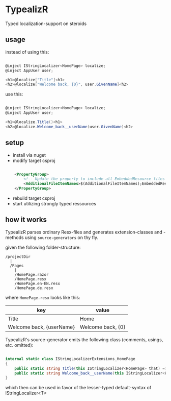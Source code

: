 # TypealizR

Typed localization-support on steroids

## usage

instead of using this:


```csharp

@inject IStringLocalizer<HomePage> localize;
@inject AppUser user;

<h1>@localize["Title"]<h1>
<h2>@localize["Welcome back, {0}", user.GivenName]<h2>

```

use this:

```csharp

@inject IStringLocalizer<HomePage> localize;
@inject AppUser user;

<h1>@localize.Title()<h1>
<h2>@localize.Welcome_back__userName(user.GivenName)<h2>

```

## setup

- install via nuget
- modify target csproj
```xml

	<PropertyGroup>
		<!-- Update the property to include all EmbeddedResource files -->
		<AdditionalFileItemNames>$(AdditionalFileItemNames);EmbeddedResource</AdditionalFileItemNames>
	</PropertyGroup>

```
- rebuild target csproj
- start utilizing strongly typed ressources

## how it works

TypealizR parses ordinary Resx-files and generates extension-classes and -methods using `source-generators` on thy fly.

given the following folder-structure:

```
/projectDir
  |
  /Pages
    |
	/HomePage.razor
	/HomePage.resx
	/HomePage.en-EN.resx
	/HomePage.de.resx
```

where `HomePage.resx` looks like this:

| key | value |
|------|-------|
| Title | Home |
|Welcome back, {userName} | Welcome back, {0} |

TypealizR's source-generator emits the following class (comments, usings, etc. omitted):

```csharp

internal static class IStringLocalizerExtensions_HomePage 
{
	public static string Title(this IStringLocalizer<HomePage> that) => that["Title"];
	public static string Welcome_back__userName(this IStringLocalizer<HomePage> that, object userName) => that["Welcome back, {0}", userName];
}

```

which then can be used in favor of the lesser-typed default-syntax of IStringLocalizer&lt;T&gt;
